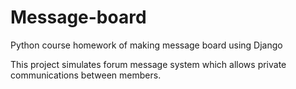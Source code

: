 # Message-board
Python course homework of making message board using Django

This project simulates forum message system which allows private communications between members.
